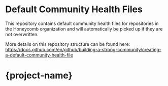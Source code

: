 # Default Community Health Files

This repository contains default community health files for repositories in the Honeycomb organization and will automatically be picked up if they are not overwritten.

More details on this repository structure can be found here: https://docs.github.com/en/github/building-a-strong-community/creating-a-default-community-health-file

# {project-name}

<!-- OSS metadata badge - rename repo link and set status in OSSMETADATA -->
<!-- [![OSS Lifecycle](https://img.shields.io/osslifecycle/honeycombio/{repo-name})](https://github.com/honeycombio/home/blob/main/honeycomb-oss-lifecycle-and-practices.md) -->
